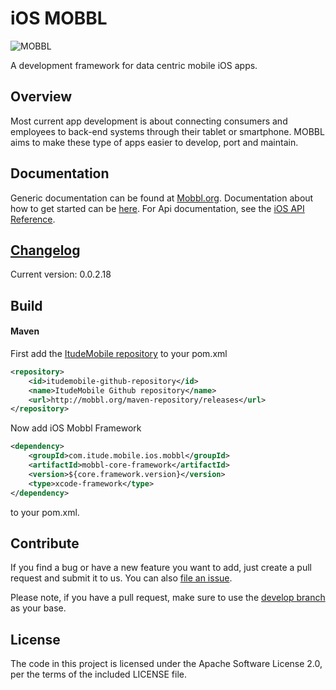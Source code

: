 # iOS MOBBL
![MOBBL](http://itudemobiledev.files.wordpress.com/2014/02/mobbl-logo.png?w=362&h=203 "MOBBL logo")

A development framework for data centric mobile iOS apps.

## Overview

Most current app development is about connecting consumers and employees to back-end systems through their tablet or smartphone. MOBBL aims to make these type of apps easier to develop, port and maintain.

## Documentation

Generic documentation can be found at [Mobbl.org](http://mobbl.org/doc.html).
Documentation about how to get started can be [here](http://mobbl.org/ios.html).
For Api documentation, see the [iOS API Reference](http://mobbl.org/apis/ios/index.html).

## [Changelog](https://github.com/ItudeMobile/itude-mobile-ios-mobbl-framework/wiki/Changelog)
Current version: 0.0.2.18

## Build
#### Maven

First add the [ItudeMobile repository](https://github.com/ItudeMobile/maven-repository) to your pom.xml

```xml
<repository>
	<id>itudemobile-github-repository</id>
	<name>ItudeMobile Github repository</name>
	<url>http://mobbl.org/maven-repository/releases</url>
</repository>
```

Now add iOS Mobbl Framework

```xml
<dependency>
    <groupId>com.itude.mobile.ios.mobbl</groupId>
    <artifactId>mobbl-core-framework</artifactId>
    <version>${core.framework.version}</version>
    <type>xcode-framework</type>
</dependency>
```
to your pom.xml.

## Contribute

If you find a bug or have a new feature you want to add, just create a pull request and submit it to us. You can also [file an issue](https://github.com/ItudeMobile/itude-mobile-ios-mobbl-framework/issues/new).

Please note, if you have a pull request, make sure to use the [develop branch](https://github.com/ItudeMobile/itude-mobile-ios-mobbl-framework/tree/develop) as your base.

## License
The code in this project is licensed under the Apache Software License 2.0, per the terms of the included LICENSE file.
